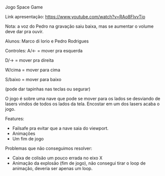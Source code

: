 Jogo Space Game

Link apresentação: https://www.youtube.com/watch?v=RAo8FlvvTio

Nota: a voz do Pedro na gravação saiu baixa, mas se aumentar o volume deve dar pra ouvir.

Alunos: Marco di Iorio e Pedro Rodrigues

Controles:
A/<- = mover pra esquerda

D/-> = mover pra direita

W/cima = mover para cima

S/baixo = mover para baixo

(pode dar tapinhas nas teclas ou segurar)

O jogo é sobre uma nave que pode se mover para os lados se desviando de lasers vindos de todos os lados da tela.
Encostar em um dos lasers acaba o jogo.

Features:
- Failsafe pra evitar que a nave saia do viewport.
- Animações
- Um fim de jogo

Problemas que não conseguimos resolver:
- Caixa de colisão um pouco errada no eixo X
- Animação da explosão (fim de jogo), não consegui tirar o loop de animação, deveria ser apenas um loop.
